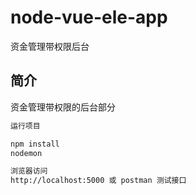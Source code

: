 # node-vue-ele-app
资金管理带权限后台

## 简介
资金管理带权限的后台部分

```bash
运行项目

npm install
nodemon

浏览器访问
http://localhost:5000 或 postman 测试接口
